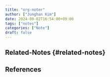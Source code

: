 ```yaml
---
title: "org-noter"
author: ["Junghan Kim"]
date: 2024-09-02T16:54:00+09:00
tags: ["notes"]
categories: ["Note"]
draft: false
---
```


## Related-Notes {#related-notes}

## References

<style>.csl-entry{text-indent: -1.5em; margin-left: 1.5em;}</style><div class="csl-bib-body">
</div>
